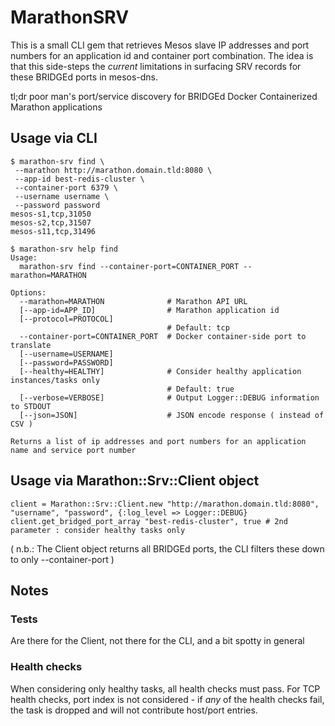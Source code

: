 # MarathonSRV

This is a small CLI gem that retrieves Mesos slave IP addresses and port numbers for an application id and container port combination.
The idea is that this side-steps the _current_ limitations in surfacing SRV records for these BRIDGEd ports in mesos-dns.

tl;dr poor man's port/service discovery for BRIDGEd Docker Containerized Marathon applications

## Usage via CLI

    $ marathon-srv find \
     --marathon http://marathon.domain.tld:8080 \
     --app-id best-redis-cluster \
     --container-port 6379 \
     --username username \
     --password password
    mesos-s1,tcp,31050
    mesos-s2,tcp,31507
    mesos-s11,tcp,31496

    $ marathon-srv help find
	Usage:
	  marathon-srv find --container-port=CONTAINER_PORT --marathon=MARATHON
	
	Options:
	  --marathon=MARATHON              # Marathon API URL
	  [--app-id=APP_ID]                # Marathon application id
	  [--protocol=PROTOCOL]            
	                                   # Default: tcp
	  --container-port=CONTAINER_PORT  # Docker container-side port to translate
	  [--username=USERNAME]            
	  [--password=PASSWORD]            
	  [--healthy=HEALTHY]              # Consider healthy application instances/tasks only
	                                   # Default: true
	  [--verbose=VERBOSE]              # Output Logger::DEBUG information to STDOUT
	  [--json=JSON]                    # JSON encode response ( instead of CSV )
	
	Returns a list of ip addresses and port numbers for an application name and service port number

## Usage via Marathon::Srv::Client object

    client = Marathon::Srv::Client.new "http://marathon.domain.tld:8080", "username", "password", {:log_level => Logger::DEBUG}
    client.get_bridged_port_array "best-redis-cluster", true # 2nd parameter : consider healthy tasks only
    
( n.b.: The Client object returns all BRIDGEd ports, the CLI filters these down to only --container-port )

## Notes

### Tests

Are there for the Client, not there for the CLI, and a bit spotty in general

### Health checks

When considering only healthy tasks, all health checks must pass. For TCP health checks, port index is not considered - if _any_ of the health checks fail, the
task is dropped and will not contribute host/port entries.